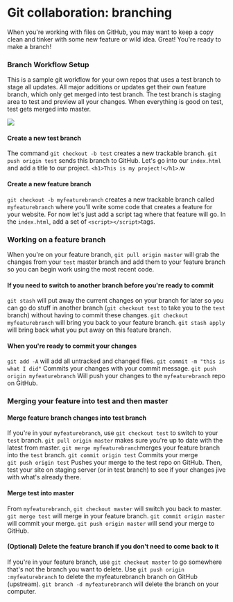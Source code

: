 # Git collaboration: branching

When you're working with files on GitHub, you may want to keep a copy clean and tinker with some new feature or wild idea. Great! You're ready to make a branch!

### Branch Workflow Setup

This is a sample git workflow for your own repos that uses a test branch to stage all updates. All major additions or updates get their own feature branch, which only get merged into test branch.  The test branch is staging area to test and preview all your changes.  When everything is good on test, test gets merged into master.

![](http://cl.ly/image/3a3M3U2S0v3X/gitbranches.png)

#### Create a new test branch
The command `git checkout -b test` creates a new trackable branch. `git push origin test` sends this branch to GitHub. Let's go into our `index.html` and add a title to our project. `<h1>This is my project!</h1>`.w

#### Create a new feature branch

`git checkout -b myfeaturebranch` creates a new trackable branch called `myfeaturebranch` where you'll write some code that creates a feature for your website. For now let's just add a script tag where that feature will go. In the `index.html`, add a set of `<script></script>`tags.

### Working on a feature branch

When you're on your feature branch, `git pull origin master` will grab the changes from your `test` master branch and add them to your feature branch so you can begin work using the most recent code.

#### If you need to switch to another branch before you're ready to commit
`git stash`  will put away the current changes on your branch for later so you can go do stuff in another branch (`git checkout test` to take you to the `test` branch) without having to commit these changes.
`git checkout myfeaturebranch` will bring you back to your feature branch.
`git stash apply` will bring back what you put away on this feature branch.

#### When you're ready to commit your changes
`git add -A` will add all untracked and changed files.
`git commit -m "this is what I did"` Commits your changes with your commit message.
`git push origin myfeaturebranch` Will push your changes to the `myfeaturebranch` repo on GitHub.  

### Merging your feature into test and then master

#### Merge feature branch changes into test branch

If you're in your `myfeaturebranch`, use `git checkout test` to switch to your `test` branch.
`git pull origin master` makes sure you're up to date with the latest from master. 
`git merge myfeaturebranch`merges your feature branch into the `test` branch.
`git commit origin test`  Commits your merge  
`git push origin test` Pushes your merge to the test repo on GitHub.
Then, test your site on staging server (or in test branch)	to see if your changes jive with what's already there.

#### Merge test into master
From `myfeaturebranch`, `git checkout master` will switch you back to master. 
`git merge test`  will merge in your feature branch.
`git commit origin master`  will commit your merge.
`git push origin master` will send your merge to GitHub.   

#### (Optional) Delete the feature branch if you don't need to come back to it
If you're in your feature branch, use `git checkout master` to go somewhere that's not the branch you want to delete.
Use `git push origin :myfeaturebranch`  to delete the myfeaturebranch branch on GitHub (upstream). 
`git branch -d myfeaturebranch` will delete the branch on your computer.
